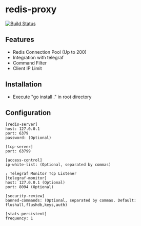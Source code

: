 # redis-proxy
[![Build Status](https://travis-ci.org/luoxiaojun1992/redis-proxy.svg?branch=master)](https://travis-ci.org/luoxiaojun1992/redis-proxy)

## Features
+ Redis Connection Pool (Up to 200)
+ Integration with telegraf
+ Command Filter
+ Client IP Limit

## Installation
+ Execute "go install ." in root directory

## Configuration
```
[redis-server]
host: 127.0.0.1
port: 6379
password: (Optional)

[tcp-server]
port: 63799

[access-control]
ip-white-list: (Optional, separated by commas)

; Telegraf Monitor Tcp Listener
[telegraf-monitor]
host: 127.0.0.1 (Optional)
port: 8094 (Optional)

[security-review]
banned-commands: (Optional, separated by commas. Default: flushall,flushdb,keys,auth)

[stats-persistent]
frequency: 1
```
